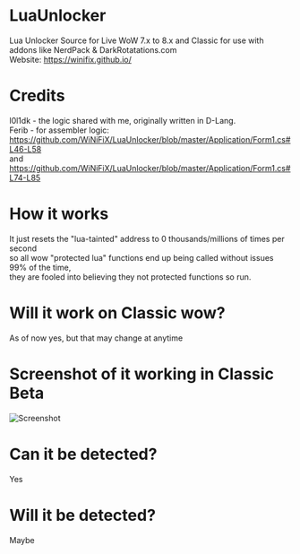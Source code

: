 # LuaUnlocker
Lua Unlocker Source for Live WoW 7.x to 8.x and Classic for use with addons like NerdPack & DarkRotatations.com<br>
Website: https://winifix.github.io/<br>

# Credits
l0l1dk - the logic shared with me, originally written in D-Lang.<br>
Ferib - for assembler logic: https://github.com/WiNiFiX/LuaUnlocker/blob/master/Application/Form1.cs#L46-L58<br>
and https://github.com/WiNiFiX/LuaUnlocker/blob/master/Application/Form1.cs#L74-L85<br>

# How it works
It just resets the "lua-tainted" address to 0 thousands/millions of times per second<br>
so all wow "protected lua" functions end up being called without issues 99% of the time,<br>
they are fooled into believing they not protected functions so run.<br>

# Will it work on Classic wow?
As of now yes, but that may change at anytime

# Screenshot of it working in Classic Beta 
![Screenshot](https://i.imgur.com/GiMAzWy.png)

# Can it be detected?
Yes<br>

# Will it be detected?
Maybe<br>
